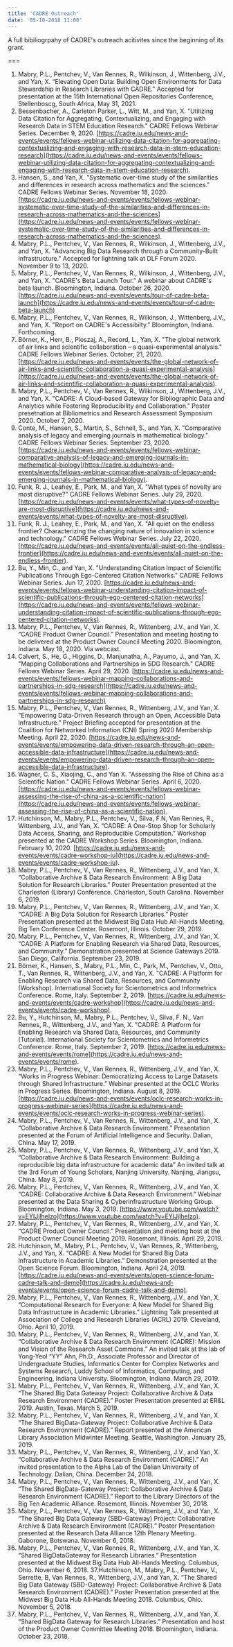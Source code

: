 ```yaml
---
title: 'CADRE Outreach'
date: '05-10-2018 11:00'
---
```


A full bibiliogrpahy of CADRE's outreach acitivites since the beginning of its grant.

===

1. Mabry, P.L., Pentchev, V., Van Rennes, R., Wilkinson, J., Wittenberg, J.V., and Yan, X. “Elevating Open Data: Building Open Environments for Data Stewardship in Research Libraries with CADRE.” Accepted for presentation at the 15th International Open Repositories Conference, Stellenboscg, South Africa, May 31, 2021.
2. Bessenbacher, A., Carleton Parker, L., Witt, M., and Yan, X. "Utilizing Data Citation for Aggregating, Contextualizing, and Engaging with Research Data in STEM Education Research." CADRE Fellows Webinar Series. December 9, 2020. [https://cadre.iu.edu/news-and-events/events/fellows-webinar-utilizing-data-citation-for-aggregating-contextualizing-and-engaging-with-research-data-in-stem-education-research](https://cadre.iu.edu/news-and-events/events/fellows-webinar-utilizing-data-citation-for-aggregating-contextualizing-and-engaging-with-research-data-in-stem-education-research).
3. Hansen, S., and Yan, X. "Systematic over-time study of the similarities and differences in research across mathematics and the sciences." CADRE Fellows Webinar Series. November 18, 2020. [https://cadre.iu.edu/news-and-events/events/fellows-webinar-systematic-over-time-study-of-the-similarities-and-differences-in-research-across-mathematics-and-the-sciences](https://cadre.iu.edu/news-and-events/events/fellows-webinar-systematic-over-time-study-of-the-similarities-and-differences-in-research-across-mathematics-and-the-sciences).
4. Mabry, P.L., Pentchev, V., Van Rennes, R., Wilkinson, J., Wittenberg, J.V., and Yan, X. "Advancing Big Data Research through a Community-Built Infrastructure." Accepted for lightning talk at DLF Forum 2020. November 9 to 13, 2020.
5. Mabry, P.L., Pentchev, V., Van Rennes, R., Wilkinson, J., Wittenberg, J.V., and Yan, X. "CADRE's Beta Launch Tour." A webinar about CADRE's beta launch. Bloomington, Indiana. October 26, 2020. [https://cadre.iu.edu/news-and-events/events/tour-of-cadre-beta-launch](https://cadre.iu.edu/news-and-events/events/tour-of-cadre-beta-launch)
6. Mabry, P.L., Pentchev, V., Van Rennes, R., Wilkinson, J., Wittenberg, J.V., and Yan, X. "Report on CADRE's Accessibilty." Bloomington, Indiana. Forthcoming.
7.  Börner, K., Herr, B., Ploszaj, A., Record, L., Yan, X. "The global network of air links and scientific collaboration – a quasi-experimental analysis." CADRE Fellows Webinar Series. October, 21, 2020. [https://cadre.iu.edu/news-and-events/events/the-global-network-of-air-links-and-scientific-collaboration-a-quasi-experimental-analysis](https://cadre.iu.edu/news-and-events/events/the-global-network-of-air-links-and-scientific-collaboration-a-quasi-experimental-analysis).
8. Mabry, P.L., Pentchev, V., Van Rennes, R., Wilkinson, J., Wittenberg, J.V., and Yan, X. "CADRE: A Cloud-based Gateway for Bibliographic Data and Analytics while Fostering Reproducibility and Collaboration." Poster presetnation at Bibliometrics and Research Assessment Symposium 2020. October 7, 2020.
9. Conte, M., Hansen, S., Martin, S., Schnell, S., and Yan, X. "Comparative analysis of legacy and emerging journals in mathematical biology." CADRE Fellows Webinar Series. September 23, 2020. [https://cadre.iu.edu/news-and-events/events/fellows-webinar-comparative-analysis-of-legacy-and-emerging-journals-in-mathematical-biology](https://cadre.iu.edu/news-and-events/events/fellows-webinar-comparative-analysis-of-legacy-and-emerging-journals-in-mathematical-biology). 
10. Funk, R. J., Leahey, E., Park, M., and Yan, X. "What types of novelty are most disruptive?" CADRE Fellows Webinar Series. July 29, 2020. [https://cadre.iu.edu/news-and-events/events/what-types-of-novelty-are-most-disruptive](https://cadre.iu.edu/news-and-events/events/what-types-of-novelty-are-most-disruptive).
11. Funk, R. J., Leahey, E., Park, M., and Yan, X. "All quiet on the endless frontier? Characterizing the changing nature of innovation in science and technology." CADRE Fellows Webinar Series. July 22, 2020. [https://cadre.iu.edu/news-and-events/events/all-quiet-on-the-endless-frontier](https://cadre.iu.edu/news-and-events/events/all-quiet-on-the-endless-frontier).
12. Bu, Y., Min, C., and Yan, X. "Understanding Citation Impact of Scientific Publications Through Ego-Centered Citation Networks." CADRE Fellows Webinar Series. Jun 17, 2020. [https://cadre.iu.edu/news-and-events/events/fellows-webinar-understanding-citation-impact-of-scientific-publications-through-ego-centered-citation-networks](https://cadre.iu.edu/news-and-events/events/fellows-webinar-understanding-citation-impact-of-scientific-publications-through-ego-centered-citation-networks).
13. Mabry, P.L., Pentchev, V., Van Rennes, R., Wittenberg, J.V., and Yan, X. “CADRE Product Owner Council.” Presentation and meeting hosting to be delivered at the Product Owner Council Meeting 2020. Bloomington, Indiana. May 18, 2020. Via webcast.
14. Calvert, S., He, G., Higgins, D., Manjunatha, A., Payumo, J., and Yan, X. "Mapping Collaborations and Partnerships in SDG Research." CADRE Fellows Webinar Series. April 29, 2020. [https://cadre.iu.edu/news-and-events/events/fellows-webinar-mapping-collaborations-and-partnerships-in-sdg-research](https://cadre.iu.edu/news-and-events/events/fellows-webinar-mapping-collaborations-and-partnerships-in-sdg-research)
15. Mabry, P.L., Pentchev, V., Van Rennes, R., Wittenberg, J.V., and Yan, X. “Empowering Data-Driven Research through an Open, Accessible Data Infrastructure.” Project Briefing accepted for presentation at the Coalition for Networked Information (CNI) Spring 2020 Membership Meeting. April 22, 2020. [https://cadre.iu.edu/news-and-events/events/empowering-data-driven-research-through-an-open-accessible-data-infrastructure](https://cadre.iu.edu/news-and-events/events/empowering-data-driven-research-through-an-open-accessible-data-infrastructure).
16. Wagner, C. S., Xiaojing, C., and Yan X. "Assessing the Rise of China as a Scientific Nation." CADRE Fellows Webinar Series. April 6, 2020. [https://cadre.iu.edu/news-and-events/events/fellows-webinar-assessing-the-rise-of-china-as-a-scientific-nation](https://cadre.iu.edu/news-and-events/events/fellows-webinar-assessing-the-rise-of-china-as-a-scientific-nation).
17. Hutchinson, M., Mabry, P.L., Pentchev, V., Silva, F.N, Van Rennes, R., Wittenberg, J.V., and Yan, X. “CADRE: A One-Stop Shop for Scholarly Data Access, Sharing, and Reproducible Computation.” Workshop presented at the CADRE Workshop Series. Bloomington, Indiana. February 10, 2020. [https://cadre.iu.edu/news-and-events/events/cadre-workshop-iu](https://cadre.iu.edu/news-and-events/events/cadre-workshop-iu).
18. Mabry, P.L., Pentchev, V., Van Rennes, R., Wittenberg, J.V., and Yan, X. “Collaborative Archive & Data Research Environment: A Big Data Solution for Research Libraries.” Poster Presentation presented at the Charleston (Library) Conference. Charleston, South Carolina. November 6, 2019.
19. Mabry, P.L., Pentchev, V., Van Rennes, R., Wittenberg, J.V., and Yan, X. “CADRE: A Big Data Solution for Research Libraries.” Poster Presentation presented at the Midwest Big Data Hub All-Hands Meeting, Big Ten Conference Center. Rosemont, Illinois. October 29, 2019.
20. Mabry, P.L., Pentchev, V., Van Rennes, R., Wittenberg, J.V., and Yan, X. “CADRE: A Platform for Enabling Research via Shared Data, Resources, and Community.” Demonstration presented at Science Gateways 2019. San Diego, California. September 23, 2019.
21. Börner, K., Hansen, S., Mabry, P.L., Min, C., Park, M., Pentchev, V., Otto, T., Van Rennes, R., Wittenberg, J.V., and Yan, X. "CADRE: A Platform for Enabling Research via Shared Data, Resources, and Community (Workshop). International Society for Scientometrics and Informetrics Conference. Rome, Italy. September 2, 2019. [https://cadre.iu.edu/news-and-events/events/cadre-workshop](https://cadre.iu.edu/news-and-events/events/cadre-workshop).
22.  Bu, Y., Hutchinson, M., Mabry, P.L., Pentchev, V., Silva, F. N., Van Rennes, R., Wittenberg, J.V., and Yan, X. "CADRE: A Platform for Enabling Research via Shared Data, Resources, and Community (Tutorial). International Society for Scientometrics and Informetrics Conference. Rome, Italy. September 2, 2019. [https://cadre.iu.edu/news-and-events/events/rome](https://cadre.iu.edu/news-and-events/events/rome).
23. Mabry, P.L., Pentchev, V., Van Rennes, R., Wittenberg, J.V., and Yan, X. “Works in Progress Webinar: Democratizing Access to Large Datasets through Shared Infrastructure.” Webinar presented at the OCLC Works in Progress Series. Bloomington, Indiana. August 8, 2019. [https://cadre.iu.edu/news-and-events/events/oclc-research-works-in-progress-webinar-series](https://cadre.iu.edu/news-and-events/events/oclc-research-works-in-progress-webinar-series).
24. Mabry, P.L., Pentchev, V., Van Rennes, R., Wittenberg, J.V., and Yan, X. “Collaborative Archive & Data Research Environment.” Presentation presented at the Forum of Artificial Intelligence and Security. Dalian, China. May 17, 2019.
25. Mabry, P.L., Pentchev, V., Van Rennes, R., Wittenberg, J.V., and Yan, X. “Collaborative Archive & Data Research Environment: Building a reproducible big data infrastructure for academic data” An invited talk at the 3rd Forum of Young Scholars, Nanjing University. Nanjing, Jiangsu, China. May 8, 2019.
26. Mabry, P.L., Pentchev, V., Van Rennes, R., Wittenberg, J.V., and Yan, X. “CADRE: Collaborative Archive & Data Research Environment.” Webinar presented at the Data Sharing & Cyberinfrastructure Working Group. Bloomington, Indiana. May 3, 2019. [https://www.youtube.com/watch?v=EYIJjlheIzo](https://www.youtube.com/watch?v=EYIJjlheIzo).
27.  Mabry, P.L., Pentchev, V., Van Rennes, R., Wittenberg, J.V., and Yan, X. “CADRE Product Owner Council.” Presentation and meeting host at the Product Owner Council Meeting 2019. Rosemont, Illinois. April 29, 2019.
28. Hutchinson, M., Mabry, P.L., Pentchev, V., Van Rennes, R., Wittenberg, J.V., and Yan, X. “CADRE: A New Model for Shared Big Data Infrastructure in Academic Libraries.” Demonstration presented at the Open Science Forum. Bloomington, Indiana. April 24, 2019. [https://cadre.iu.edu/news-and-events/events/open-science-forum-cadre-talk-and-demo](https://cadre.iu.edu/news-and-events/events/open-science-forum-cadre-talk-and-demo).
29. Mabry, P.L., Pentchev, V., Van Rennes, R., Wittenberg, J.V., and Yan, X. “Computational Research for Everyone: A New Model for Shared Big Data Infrastructure in Academic Libraries.” Lightning Talk presented at Association of College and Research Libraries (ACRL) 2019. Cleveland, Ohio. April 10, 2019.
30. Mabry, P.L., Pentchev, V., Van Rennes, R., Wittenberg, J.V., and Yan, X. “Collaborative Archive & Data Research Environment (CADRE): Mission and Vision of the Research Asset Commons.” An invited talk at the lab of Yong-Yeol “YY” Ahn, Ph.D., Associate Professor and Director of Undergraduate Studies, Informatics Center for Complex Networks and Systems Research, Luddy School of Informatics, Computing, and Engineering, Indiana University. Bloomington, Indiana. March 29, 2019.
31. Mabry, P.L., Pentchev, V., Van Rennes, R., Wittenberg, J.V., and Yan, X. “The Shared Big Data Gateway Project: Collaborative Archive & Data Research Environment (CADRE).” Poster Presentation presented at ER&L 2019. Austin, Texas. March 5, 2019.
32. Mabry, P.L., Pentchev, V., Van Rennes, R., Wittenberg, J.V., and Yan, X. “The Shared BigData-Gateway Project: Collaborative Archive & Data Research Environment (CADRE).” Report presented at the American Library Association Midwinter Meeting. Seattle, Washington. January 25, 2019.
33.  Mabry, P.L., Pentchev, V., Van Rennes, R., Wittenberg, J.V., and Yan, X. “Collaborative Archive & Data Research Environment (CADRE).” An invited presentation to the Alpha Lab of the Dalian University of Technology. Dalian, China. December 24, 2018.
34.  Mabry, P.L., Pentchev, V., Van Rennes, R., Wittenberg, J.V., and Yan, X. “The Shared BigData-Gateway Project: Collaborative Archive & Data Research Environment (CADRE).” Report to the Library Directors of the Big Ten Academic Alliance. Rosemont, Illinois. November 30, 2018.
35.  Mabry, P.L., Pentchev, V., Van Rennes, R., Wittenberg, J.V., and Yan, X. “The Shared Big Data Gateway (SBD-Gateway) Project: Collaborative Archive & Data Research Environment (CADRE).” Poster Presentation presented at the Research Data Alliance 12th Plenary Meeting. Gaborone, Botswana. November 6, 2018.
36. Mabry, P.L., Pentchev, V., Van Rennes, R., Wittenberg, J.V., and Yan, X. “Shared BigDataGateway for Research Libraries.” Presentation presented at the Midwest Big Data Hub All-Hands Meeting. Columbus, Ohio. November 6, 2018.
37.Hutchinson, M., Mabry, P.L., Pentchev, V., Serrette, B, Van Rennes, R., Wittenberg, J.V., and Yan, X.  “The Shared Big Data Gateway (SBD-Gateway) Project: Collaborative Archive & Data Research Environment (CADRE).” Poster Presentation presented at the Midwest Big Data Hub All-Hands Meeting 2018. Columbus, Ohio. November 5, 2018.
38. Mabry, P.L., Pentchev, V., Van Rennes, R., Wittenberg, J.V., and Yan, X. “Shared BigData Gateway for Research Libraries.” Presentation and host of the Product Owner Committee Meeting 2018. Bloomington, Indiana. October 23, 2018.